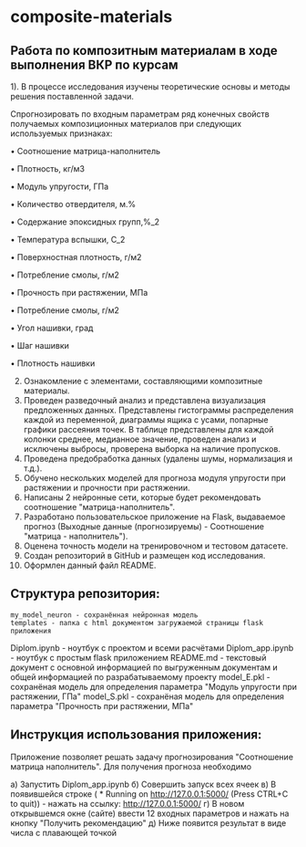# composite-materials
## Работа по композитным материалам в ходе выполнения ВКР по курсам

1).	В процессе исследования изучены теоретические основы и методы решения поставленной задачи.

Спрогнозировать по входным параметрам ряд конечных свойств получаемых композиционных материалов при следующих используемых признаках: 

•	Соотношение матрица-наполнитель
    
•	Плотность, кг/м3
    
•	Модуль упругости, ГПа
    
•	Количество отвердителя, м.%
    
•	Содержание эпоксидных групп,%_2
    
•	Температура вспышки, С_2
    
•	Поверхностная плотность, г/м2
    
•	Потребление смолы, г/м2
    
•	Прочность при растяжении, МПа
    
•	Потребление смолы, г/м2
    
•	Угол нашивки, град
    
•	Шаг нашивки
    
•	Плотность нашивки
    
2)	Ознакомление с элементами, составляющими композитные материалы.	
3)	Проведен разведочный анализ и представлена визуализация предложенных данных. Представлены гистограммы распределения каждой из переменной, диаграммы ящика с усами, попарные графики рассеяния точек. В таблице представлены для каждой колонки среднее, медианное значение, проведен анализ и исключены выбросы, проверена выборка на наличие пропусков.	
4)	Проведена предобработка данных (удалены шумы, нормализация и т.д.).	
5)	Обучено нескольких моделей для прогноза модуля упругости при растяжении и прочности при растяжении.
6)	Написаны 2 нейронные сети, которые будет рекомендовать соотношение "матрица-наполнитель".
7)	Разработано пользовательское приложение на Flask, выдаваемое прогноз (Выходные данные (прогнозируемы) - Соотношение "матрица - наполнитель").
8)	Оценена точность модели на тренировочном и тестовом датасете.
9)	Создан репозиторий в GitHub и размещен код исследования.
10) Оформлен данный файл README.

## Структура репозитория:

    my_model_neuron - сохранённая нейронная модель
    templates - папка с html документом загружаемой страницы flask приложения
Diplom.ipynb - ноутбук с проектом и всеми расчётами
Diplom_app.ipynb - ноутбук с простым flask приложением
README.md - текстовый документ с основной информацией по выгруженным документам и общей информацией по разрабатываемому проекту
model_E.pkl - сохранёная модель для определения параметра "Модуль упругости при растяжении, ГПа"
model_S.pkl - сохранёная модель для определения параметра "Прочность при растяжении, МПа"

## Инструкция использования приложения:

Приложение позволяет решать задачу прогнозирования "Соотношение матрица наполнитель". 
Для получения прогноза необходимо 

а) Запустить Diplom_app.ipynb
б) Совершить запуск всех ячеек
в) В появившейся строке ( * Running on http://127.0.0.1:5000/ (Press CTRL+C to quit)) - нажать на ссылку: http://127.0.0.1:5000/
г) В новом открывшемся окне (сайте) ввести 12 входных параметров и нажать на кнопку "Получить рекомендацию"
д) Ниже появится результат в виде числа с плавающей точкой
